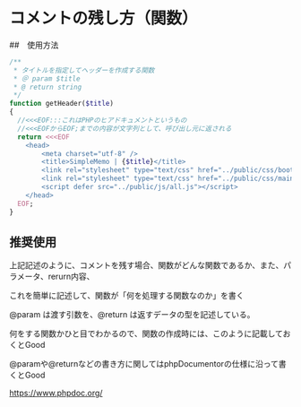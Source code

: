 # コメントの残し方（関数）

##　使用方法
```php
/**
 * タイトルを指定してヘッダーを作成する関数
 * ＠ param $title
 * @ return string
 */
function getHeader($title)
{
  //<<<EOF:::これはPHPのヒアドキュメントというもの
  //<<<EOFからEOF;までの内容が文字列として、呼び出し元に返される
  return <<<EOF
    <head>
        <meta charset="utf-8" />
        <title>SimpleMemo | {$title}</title>
        <link rel="stylesheet" type="text/css" href="../public/css/bootstrap.min.css" />
        <link rel="stylesheet" type="text/css" href="../public/css/main.css" />
        <script defer src="../public/js/all.js"></script>
    </head>
  EOF;
}
```

## 推奨使用

上記記述のように、コメントを残す場合、関数がどんな関数であるか、また、パラメータ、rerurn内容、

これを簡単に記述して、関数が「何を処理する関数なのか」を書く

@param は渡す引数を、@return は返すデータの型を記述している。

何をする関数かひと目でわかるので、関数の作成時には、このように記載しておくとGood

@paramや@returnなどの書き方に関してはphpDocumentorの仕様に沿って書くとGood

https://www.phpdoc.org/
